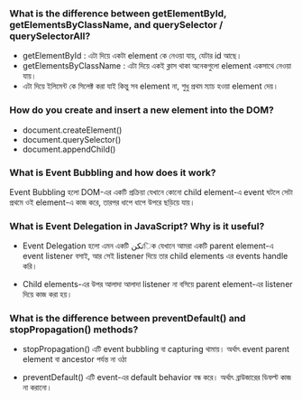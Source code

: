### What is the difference between getElementById, getElementsByClassName, and querySelector / querySelectorAll?

* getElementById : এটা দিয়ে একটা element কে নেওয়া যায়, যেটার id আছে।
* getElementsByClassName : এটা দিয়ে একই ক্লাস থাকা অনেকগুলো element একসাথে নেওয়া যায়।
* এটা দিয়ে ইলিমেন্ট কে সিলেক্ট করা যাই কিন্তু সব element না, শুধু প্রথম ম্যাচ হওয়া element দেয়।


### How do you create and insert a new element into the DOM?
* document.createElement()
* document.querySelector()
* document.appendChild()


### What is Event Bubbling and how does it work?
Event Bubbling হলো DOM-এর একটি প্রক্রিয়া যেখানে কোনো child element-এ event ঘটলে সেটা প্রথমে ওই element-এ কাজ করে, তারপর ধাপে ধাপে উপরে ছড়িয়ে যায়।



### What is Event Delegation in JavaScript? Why is it useful?
* Event Delegation হলো এমন একটি تکنিক যেখানে আমরা একটি parent element-এ event listener বসাই, আর সেই listener দিয়ে তার child elements এর events handle করি।

* Child elements-এর উপর আলাদা আলাদা listener না বসিয়ে parent element-এর listener দিয়ে কাজ করা হয়।


### What is the difference between preventDefault() and stopPropagation() methods?
* stopPropagation()
এটি event bubbling বা capturing থামায়।
অর্থাৎ event parent element বা ancestor পর্যন্ত না ওঠা

* preventDefault()
এটি event-এর default behavior বন্ধ করে।
অর্থাৎ ব্রাউজারের ডিফল্ট কাজ না করানো।